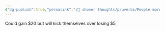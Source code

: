 ```yaml
---
{"dg-publish":true,"permalink":"/🚿 shower thoughts/proverbs/People morn lose more than appreciate gain/","dgPassFrontmatter":true}
---
```


Could gain $20 but will kick themselves over losing $5 
